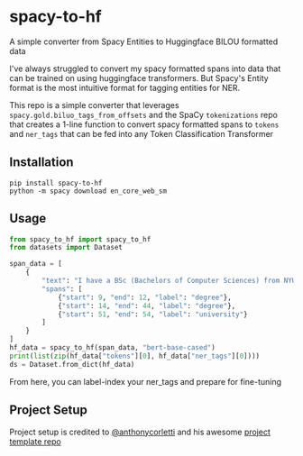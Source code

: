 # spacy-to-hf
A simple converter from Spacy Entities to Huggingface BILOU formatted data

I've always struggled to convert my spacy formatted spans into data that can be trained
on using huggingface transformers. But Spacy's Entity format is the most intuitive
format for tagging entities for NER.

This repo is a simple converter that leverages `spacy.gold.biluo_tags_from_offsets`
and the SpaCy `tokenizations` repo that creates a 1-line function to convert spacy
formatted spans to `tokens` and `ner_tags` that can be fed into any
Token Classification Transformer

## Installation
```shell
pip install spacy-to-hf
python -m spacy download en_core_web_sm
````

## Usage
```python
from spacy_to_hf import spacy_to_hf
from datasets import Dataset

span_data = [
    {
        "text": "I have a BSc (Bachelors of Computer Sciences) from NYU",
        "spans": [
            {"start": 9, "end": 12, "label": "degree"},
            {"start": 14, "end": 44, "label": "degree"},
            {"start": 51, "end": 54, "label": "university"}
        ]
    }
]
hf_data = spacy_to_hf(span_data, "bert-base-cased")
print(list(zip(hf_data["tokens"][0], hf_data["ner_tags"][0])))
ds = Dataset.from_dict(hf_data)
```

From here, you can label-index your ner_tags and prepare for fine-tuning

## Project Setup
Project setup is credited to [@anthonycorletti](https://github.com/anthonycorletti) and his awesome [project template repo](https://github.com/anthonycorletti/python-project-template)
